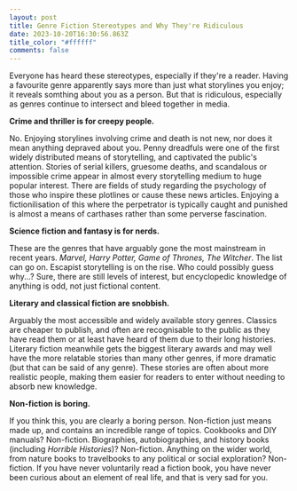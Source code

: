 ```yaml
---
layout: post
title: Genre Fiction Stereotypes and Why They're Ridiculous
date: 2023-10-20T16:30:56.863Z
title_color: "#ffffff"
comments: false
---
```

E﻿veryone has heard these stereotypes, especially if they're a reader. Having a favourite genre apparently says more than just what storylines you enjoy; it reveals somthing about you as a person. But that is ridiculous, especially as genres continue to intersect and bleed together in media.

**C﻿rime and thriller is for creepy people.**

N﻿o. Enjoying storylines involving crime and death is not new, nor does it mean anything depraved about you. Penny dreadfuls were one of the first widely distributed means of storytelling, and captivated the public's attention. Stories of serial killers, gruesome deaths, and scandalous or impossible crime appear in almost every storytelling medium to huge popular interest. There are fields of study regarding the psychology of those who inspire these plotlines or cause these news articles. Enjoying a fictionilisation of this where the perpetrator is typically caught and punished is almost a means of carthases rather than some perverse fascination.

**Science fiction and fantasy is for nerds.**

T﻿hese are the genres that have arguably gone the most mainstream in recent years. *Marvel, Harry Potter, Game of Thrones, The Witcher*. The list can go on. Escapist storytelling is on the rise. Who could possibly guess why...? Sure, there are still levels of interest, but encyclopedic knowledge of anything is odd, not just fictional content.

**L﻿iterary and classical fiction are snobbish.**

Arguably the most accessible and widely available story genres. Classics are cheaper to publish, and often are recognisable to the public as they have read them or at least have heard of them due to their long histories. Literary fiction meanwhile gets the biggest literary awards and may well have the more relatable stories than many other genres, if more dramatic (but that can be said of any genre). These stories are often about more realistic people, making them easier for readers to enter without needing to absorb new knowledge.

**N﻿on-fiction is boring.**

I﻿f you think this, you are clearly a boring person. Non-fiction just means made up, and contains an incredible range of topics. Cookbooks and DIY manuals? Non-fiction. Biographies, autobiographies, and history books (including *Horrible Histories*)? Non-fiction. Anything on the wider world, from nature books to travelbooks to any political or social exploration? Non-fiction. If you have never voluntarily read a fiction book, you have never been curious about an element of real life, and that is very sad for you.
